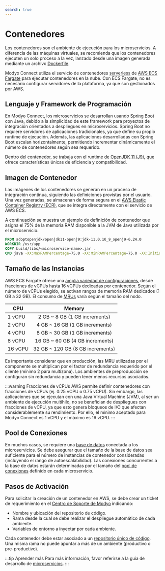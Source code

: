 ```yaml
---
search: true
---
```


# Contenedores

Los contenedores son el ambiente de ejecución para los microservicios. A diferencia de las máquinas virtuales, se recomienda que los contenedores ejecuten un solo proceso a la vez, lanzado desde una imagen generada mediante un archivo [Dockerfile](https://docs.docker.com/engine/reference/builder).

Modyo Connect utiliza el servicio de contenedores [serverless](https://aws.amazon.com) de [AWS ECS Fargate](https://aws.amazon.com/fargate) para ejecutar contenedores en la nube. Con ECS Fargate, no es necesario configurar servidores de la plataforma, ya que son gestionados por AWS.

## Lenguaje y Framework de Programación

En Modyo Connect, los microservicios se desarrollan usando [Spring Boot](https://spring.io/projects/spring-boot) con Java, debido a la simplicidad de este framework para proyectos de integración orientados a despliegues en microservicios. Spring Boot no requiere servidores de aplicaciones tradicionales, ya que define su propio runtime de ejecución. Además, las aplicaciones desarrolladas con Spring Boot escalan horizontalmente, permitiendo incrementar dinámicamente el número de contenedores según sea requerido.

Dentro del contenedor, se trabaja con el runtime de [OpenJDK 11 (J9)](https://www.eclipse.org/openj9), que ofrece características únicas de eficiencia y compatibilidad.

## Imagen de Contenedor

Las imágenes de los contenedores se generan en un proceso de integración continua, siguiendo las definiciones provistas por el usuario. Una vez generadas, se almacenan de forma segura en el [AWS Elastic Container Registry (ECR)](https://aws.amazon.com/ecr), que se integra directamente con el servicio de AWS ECS.

A continuación se muestra un ejemplo de definición de contenedor que asigna el 75% de la memoria RAM disponible a la JVM de Java utilizada por el microservicio.

``` Dockerfile
FROM adoptopenjdk/openjdk11-openj9:jdk-11.0.10_9_openj9-0.24.0
WORKDIR /usr/app
COPY build/libs/<microservice-name>.jar .
CMD java -XX:MaxRAMPercentage=75.0 -XX:MinRAMPercentage=75.0 -XX:InitialRAMPercentage=75.0 -jar -Dhttps.protocols=TLSv1.2 <microservice-name>.jar
```

## Tamaño de las Instancias

AWS ECS Fargate ofrece una [amplia variedad de configuraciones](https://docs.aws.amazon.com/AmazonECS/latest/developerguide/AWS_Fargate.html), desde fracciones de vCPUs hasta 16 vCPUs dedicadas por contenedor. Según el número de vCPUs elegido, se activan rangos de memoria RAM dedicados (1 GB a 32 GB). El consumo de [MRUs](../resources/mrus.html) varía según el tamaño del nodo.

| CPU        |   Memory      |
| ------------- |:-----:|
|1 vCPU|2 GB ~ 8 GB (1 GB increments)|
|2 vCPU|4 GB ~ 16 GB (1 GB increments)|
|4 vCPU|8 GB ~ 30 GB (1 GB increments)|
|8 vCPU|16 GB ~ 60 GB (4 GB increments)|
|16 vCPU|32 GB ~ 120 GB (8 GB increments)|

Es importante considerar que en producción, las MRU utilizadas por el componente se multiplican por el factor de redundancia requerido por el cliente (mínimo 2 para multizona). Los ambientes de preproducción se configuran sin redundancia y pueden tener menos recursos asociados.

:::warning Fracciones de vCPUs
AWS permite definir contenedores con fracciones de vCPUs (ej. 0.25 vCPU o 0.75 vCPU). Sin embargo, las aplicaciones que se ejecutan con una Java Virtual Machine (JVM), al ser un ambiente de ejecución multihilo, no se benefician de despliegues con fracciones de vCPU, ya que esto genera bloqueos de I/O que afectan considerablemente su rendimiento. Por ello, el mínimo aceptado para Modyo Connect es 1 vCPU y el máximo es 16 vCPU.
:::

## Pool de Conexiones

En muchos casos, se requiere una [base de datos](databases.html) conectada a los microservicios. Se debe asegurar que el tamaño de la base de datos sea suficiente para el número de instancias de contenedor consideradas (incluyendo el rango de autoescalabilidad). Las conexiones concurrentes a la base de datos estarán determinadas por el tamaño del [pool de conexiones](https://www.baeldung.com/java-connection-pooling) definido en cada microservicio.

## Pasos de Activación

Para solicitar la creación de un contenedor en AWS, se debe crear un ticket de requerimiento en el [Centro de Soporte de Modyo](https://support.modyo.com) indicando:
- Nombre y ubicación del repositorio de código.
- Rama desde la cual se debe realizar el despliegue automático de cada ambiente.
- Variables de entorno a inyectar por cada ambiente.

Cada contenedor debe estar asociado a un [repositorio único de código](../development/code-repository.html). Una misma rama no puede apuntar a más de un ambiente (productivo o pre-productivo).

:::tip Aprender más
Para más información, favor referirse a la guía de desarrollo de [microservicios](/es/architecture/patterns/microservice.html).
:::